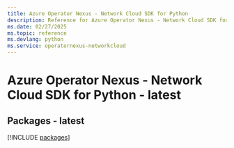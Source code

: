 ```yaml
---
title: Azure Operator Nexus - Network Cloud SDK for Python
description: Reference for Azure Operator Nexus - Network Cloud SDK for Python
ms.date: 02/27/2025
ms.topic: reference
ms.devlang: python
ms.service: operatornexus-networkcloud
---
```

# Azure Operator Nexus - Network Cloud SDK for Python - latest
## Packages - latest
[!INCLUDE [packages](operator-nexus---network-cloud-index.md)]